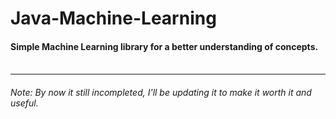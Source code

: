 # Java-Machine-Learning
#### Simple Machine Learning library for a better understanding of concepts.<br><br>
<hr>

###### Note: By now it still incompleted, I'll be updating it to make it worth it and useful.
